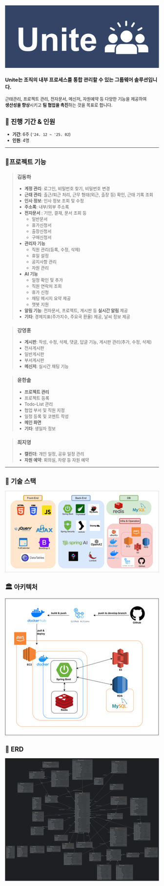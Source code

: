 ![logo](doc/unite_logo.png)

### **Unite**는 조직의 내부 프로세스를 통합 관리할 수 있는 **그룹웨어 솔루션**입니다.  
근태관리, 프로젝트 관리, 전자문서, 메신저, 자원예약 등 다양한 기능을 제공하여  
**생산성을 향상**시키고 **팀 협업을 촉진**하는 것을 목표로 합니다.

## 📅 진행 기간 & 인원

- **기간**: 6주 (`'24. 12 ~ '25. 02`)
- **인원**: 4명

---
##  🚩프로젝트 기능

> ### 김동하
>- **계정 관리**: 로그인, 비밀번호 찾기, 비밀번호 변경
>- **근태 관리**: 출근/퇴근 처리, 근무 형태(외근, 출장 등) 확인, 근태 기록 조회
>- **인사 정보**: 인사 정보 조회 및 수정
>- **주소록**: 내부/외부 주소록
>- **전자문서** : 기안, 결재, 문서 조회 등
>   - 일반문서
>   - 휴가신청서
>   - 출장신청서
>   - 구매신청서
>- **관리자 기능**
>   - 직원 관리(등록, 수정, 삭제)
>   - 휴일 설정
>   - 공지사항 관리
>   - 자원 관리
>- **AI 기능**
>   - 일정 확인 및 추가
>   - 직원 연락처 조회
>   - 휴가 신청
>   - 채팅 메시지 요약 제공
>   - 챗봇 지원
>- **알림 기능**: 전자문서, 프로젝트, 게시판 등 **실시간 알림** 제공
>- **기타**: 경제지표(주가지수, 주요국 환율) 제공, 날씨 정보 제공

>### 강영훈
>- **게시판**: 작성, 수정, 삭제, 댓글, 답글 기능, 게시판 관리(추가, 수정, 삭제)
>  - 전사게시판
>  - 일반게시판
>  - 부서게시판
>- **메신저**: 실시간 채팅 기능

> ### 윤한솔
>- **프로젝트 관리**
>  - 프로젝트 등록
>  - Todo-List 관리
>  - 협업 부서 및 직원 지정
>  - 일정 등록 및 코멘트 작성
>- **메인 화면**
>- **기타**: 생일자 정보

>### 최지영
>- **캘린더**: 개인 일정, 공유 일정 관리
>- **자원 예약**: 회의실, 차량 등 자원 예약

---


## 🔧 기술 스택

![TechStack](doc/tech_stack.png)


## 🏛 아키텍처

![Architecture](doc/architecture.png)


## 🧩 ERD

![ERD](doc/erd.png)


